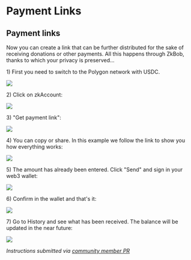 # Payment Links

## Payment links

Now you can create a link that can be further distributed for the sake of receiving donations or other payments. All this happens through ZkBob, thanks to which your privacy is preserved...

1\) First you need to switch to the Polygon network with USDC.

![](https://img1.teletype.in/files/c9/39/c939d18e-0ab8-494e-bef1-28dd82ce96f2.png)

2\) Click on zkAccount:

![](https://img4.teletype.in/files/33/3c/333c2316-8e22-40a0-9e81-a708b99a2f6a.png)

3\) "Get payment link":

![](https://img4.teletype.in/files/b1/35/b135f510-c389-49f4-816b-04b2bafee69e.png)

4\) You can copy or share. In this example we follow the link to show you how everything works:

![](https://img1.teletype.in/files/05/ce/05cebf28-46ed-4c4a-b213-dbb18948ff6d.png)

5\) The amount has already been entered. Click "Send" and sign in your web3 wallet:

![](https://img1.teletype.in/files/89/97/899760ea-782e-4f30-aa5a-dbc96a47d884.png)

6\) Confirm in the wallet and that's it:

![](https://img2.teletype.in/files/93/67/93677e96-dce1-4289-8bb3-e854389f5776.png)

7\) Go to History and see what has been received. The balance will be updated in the near future:

![](https://img2.teletype.in/files/18/48/18489607-e4ad-448a-921d-5b477e577de4.png)

_Instructions submitted via_ [_community member PR_ ](https://github.com/zkBob/docs/pull/17)
